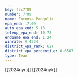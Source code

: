 ```yaml
---
key: frc7709
number: 7709
name: Formosa Pangolin
epa_end: 17.09
auto_epa_end: 5.13
teleop_epa_end: 10.73
endgame_epa_end: 1.24
winrate: 0.4524
district_epa_rank: 629
district_epa_percentile: 0.6507
type: Team
---
```

[[2024nyro]]
[[2024nytr]]
